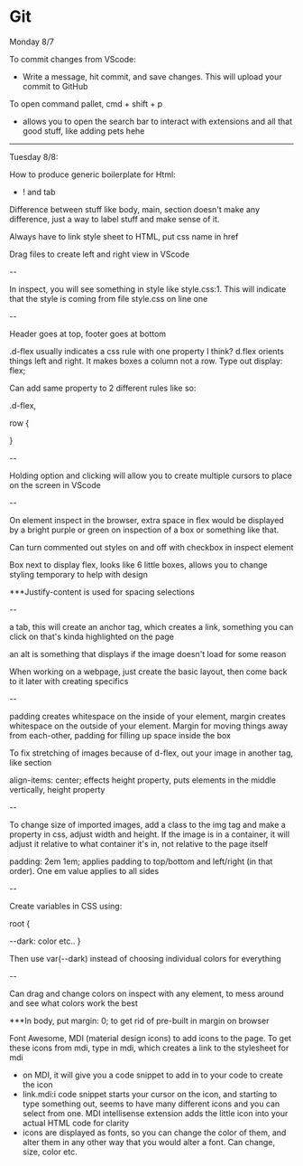 # Git

Monday 8/7

To commit changes from VScode:

- Write a message, hit commit, and save changes. This will upload your commit to GitHub

To open command pallet, cmd + shift + p
  - allows you to open the search bar to interact with extensions and all that good stuff, like adding pets hehe


---

Tuesday 8/8:

How to produce generic boilerplate for Html:
- ! and tab

Difference between stuff like body, main, section doesn't make any difference, just a way to label stuff and make sense of it.

Always have to link style sheet to HTML, put css name in href

Drag files to create left and right view in VScode

--

In inspect, you will see something in style like style.css:1. This will indicate that the style is coming from file style.css on line one

--

Header goes at top, footer goes at bottom

.d-flex usually indicates a css rule with one property I think? d.flex orients things left and right. It makes boxes a column not a row. Type out display: flex;

Can add same property to 2 different rules like so:

.d-flex, 

row {
  
}

--

Holding option and clicking will allow you to create multiple cursors to place on the screen in VScode

--

On element inspect in the browser, extra space in flex would be displayed by a bright purple or green on inspection of a box or something like that.

Can turn commented out styles on and off with checkbox in inspect element

Box next to display flex, looks like 6 little boxes, allows you to change styling temporary to help with design

***Justify-content is used for spacing selections

--

a tab, this will create an anchor tag, which creates a link, something you can click on that's kinda highlighted on the page

an alt is something that displays if the image doesn't load for some reason

When working on a webpage, just create the basic layout, then come back to it later with creating specifics

--

padding creates whitespace on the inside of your element, margin creates whitespace on the outside of your element. Margin for moving things away from each-other, padding for filling up space inside the box

To fix stretching of images because of d-flex, out your image in another tag, like section

align-items: center; effects height property, puts elements in the middle vertically, height property

--

To change size of imported images, add a class to the img tag and make a property in css, adjust width and height. If the image is in a container, it will adjust it relative to what container it's in, not relative to the page itself

padding: 2em 1em; applies padding to top/bottom and left/right (in that order). One em value applies to all sides

--

Create variables in CSS using:


root {

  --dark: color etc..
}

Then use var(--dark) instead of choosing individual colors for everything

--

Can drag and change colors on inspect with any element, to mess around and see what colors work the best

***In body, put margin: 0; to get rid of pre-built in margin on browser

Font Awesome, MDI (material design icons) to add icons to the page. To get these icons from mdi, type in mdi, which creates a link to the stylesheet for mdi

  - on MDI, it will give you a code snippet to add in to your code to create the icon
  - link.mdi:i code snippet starts your cursor on the icon, and starting to type something out, seems to have many different icons and you can select from one. MDI intellisense extension adds the little icon into your actual HTML code for clarity
  - icons are displayed as fonts, so you can change the color of them, and alter them in any other way that you would alter a font. Can change, size, color etc.